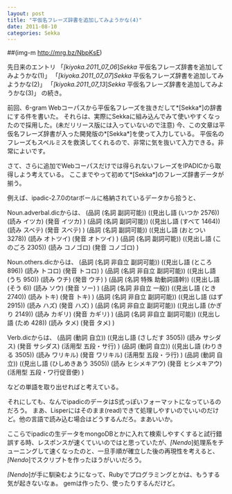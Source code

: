 ```yaml
---
layout: post
title: "平仮名フレーズ辞書を追加してみようかな(4)"
date: 2011-08-10
categories: Sekka
---
```

 ##(img-m http://mrg.bz/NbpKsE)

先日来のエントリ 
 「*[kiyoka.2011_07_06*]*Sekka* 平仮名フレーズ辞書を追加してみようかな(1)」
 「*[kiyoka.2011_07_07*]*Sekka* 平仮名フレーズ辞書を追加してみようかな(2)」
 「*[kiyoka.2011_07_13*]*Sekka* 平仮名フレーズ辞書を追加してみようかな(3)」
の続き。

前回、6-gram Webコーパスから平仮名フレーズを抜きだして*[Sekka*]の辞書にする件を書いた。
それらは、実際にSekkaに組み込んでみて使いやすくなったので採用した。(未だリリース版には入っていないので注意)
今、この文章は平仮名フレーズ辞書が入った開発版の*[Sekka*]を使って入力している。
平仮名のフレーズもスペルミスを救済してくれるので、非常に気を抜いて入力できる。非常によいです。

さて、さらに追加でWebコーパスだけでは得られないフレーズをIPADICから取得しよう考えている。
ここまでやって初めて*[Sekka*]のフレーズ辞書データが揃う。

例えば、ipadic-2.7.0のtarボールに格納されているデータから拾うと、

Noun.adverbal.dicからは、
  (品詞 (名詞 副詞可能)) ((見出し語 (いつか 2576)) (読み イツカ) (発音 イツカ) )
  (品詞 (名詞 副詞可能)) ((見出し語 (すべて 1464)) (読み スベテ) (発音 スベテ) )
  (品詞 (名詞 副詞可能)) ((見出し語 (おとつい 3278)) (読み オトツイ) (発音 オトツイ) )
  (品詞 (名詞 副詞可能)) ((見出し語 (このごろ 2305)) (読み コノゴロ) (発音 コノゴロ) )

Noun.others.dicからは、
  (品詞 (名詞 非自立 副詞可能)) ((見出し語 (ところ 896)) (読み トコロ) (発音 トコロ) )
  (品詞 (名詞 非自立 副詞可能)) ((見出し語 (うち 950)) (読み ウチ) (発音 ウチ) )
  (品詞 (名詞 特殊 助動詞語幹)) ((見出し語 (そう 6)) (読み ソウ) (発音 ソー) )
  (品詞 (名詞 非自立 一般)) ((見出し語 (とき 2740)) (読み トキ) (発音 トキ) )
  (品詞 (名詞 非自立 副詞可能)) ((見出し語 (はず 2915)) (読み ハズ) (発音 ハズ) )
  (品詞 (名詞 非自立 副詞可能)) ((見出し語 (かぎり 2149)) (読み カギリ) (発音 カギリ) )
  (品詞 (名詞 非自立 副詞可能)) ((見出し語 (ため 428)) (読み タメ) (発音 タメ) )

Verb.dicからは、
  (品詞 (動詞 自立)) ((見出し語 (さしだす 3505)) (読み サシダス) (発音 サシダス) (活用型 五段・サ行) )
  (品詞 (動詞 自立)) ((見出し語 (わりきる 3505)) (読み ワリキル) (発音 ワリキル) (活用型 五段・ラ行) )
  (品詞 (動詞 自立)) ((見出し語 (ひしめきあう 3505)) (読み ヒシメキアウ) (発音 ヒシメキアウ) (活用型 五段・ワ行促音便) )

などの単語を取り出せればと考えている。

それにしても、なんでipadicのデータはS式っぽいフォーマットになっているのだろう。
まあ、Lisperにはそのまま(read)できて処理しやすいのでいいのだけど。他の言語で読み込む場合はどうするんだろ。まあいいか。

ここらでipadicの生データをmongoDBとかに入れて検索しやすくすると試行錯誤する時、レスポンスが速くていいのではと思っていたが、*[Nendo*]処理系をチューニングして速くなったのと、一旦手順が確立した後の再現性を考えると、*[Nendo*]でスクリプトを作ったほうがいいだろう。

*[Nendo*]が手に馴染むようになって、Rubyでプログラミングとかは、もうする気が起きないなぁ。
gemは作ったり、使ったりするんだけど。
